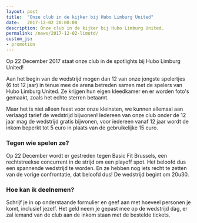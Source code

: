 ```yaml
---
layout: post
title:  "Onze club in de kijker bij Hubo Limburg United"
date:   2017-12-02 20:00:00
description: Onze club in de kijker bij Hubo Limburg United.
permalink: /news/2017-12-02-limutd/
custom_js:
- promotion
---
```


Op 22 December 2017 staat onze club in de spotlights bij Hubo Limburg United!

Aan het begin van de wedstrijd mogen dan 12 van onze jongste spelertjes (6 tot 12 jaar) in tenue mee de arena betreden samen met de spelers van Hubo Limburg United. Ze krijgen hun eigen kleedkamer en er worden foto's gemaakt, zoals het echte sterren betaamt.

Maar het is niet alleen feest voor onze kleinsten, we kunnen allemaal aan verlaagd tarief de wedstrijd bijwonen! Iedereen van onze club onder de 12 jaar mag de wedstrijd gratis bijwonen, voor iedereen vanaf 12 jaar wordt de inkom beperkt tot 5 euro in plaats van de gebruikelijke 15 euro.

### Tegen wie spelen ze?

Op 22 December wordt er gestreden tegen Basic Fit Brussels, een rechtstreekse concurrent in de strijd om een playoff spot. Het beloofd dus een spannende wedstrijd te worden. En ze hebben nog iets recht te zetten van de vorige confrontatie, dat beloofd dus! De wedstrijd begint om 20u30.

### Hoe kan ik deelnemen?

Schrijf je in op onderstaande formulier en geef aan met hoeveel personen je komt, inclusief jezelf. Het geld neem je gepast mee op de wedstrijd dag, er zal iemand van de club aan de inkom staan met de bestelde tickets.

<div data-promotionid="limutd"></div>
